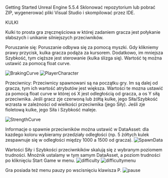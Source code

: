 Getting Started
Unreal Engine 5.5.4
Sklonować repozytorium lub pobrać ZIP, wygenerować pliki Visual Studio i skompilować przez IDE.

KULKI

Kulki to prosta gra zręcznęściowa w której zadaniem gracza jest połykanie słabszych i unikanie silniejszych przeciwników. 

Poruszanie się:
Poruszanie odbywa się za pomocą myszki. Gdy klikniemy prawy przycisk, kulka gracza podąża za kursorem. Dodatkowo, im mniejsza Szybkość, tym cięższe jest sterowanie (kulka ślizga się). Wartość tę można ustawić za pomocą float curve.

![BrakingCurve](https://github.com/user-attachments/assets/519af4bc-4f79-404a-a5d6-11dc5e65fcf8)
![PlayerCharacter](https://github.com/user-attachments/assets/1fe9901a-78e4-4891-aab5-05b1fbb56e09)

Przeciwnicy:
Przeciwnicy spawnowani są na początku gry. Im są dalej od gracza, tym ich wartość atrybutów jest większa. Wartości te mozna ustawić za pomocą float curve w której oś X jest odległością od gracza, a os Y siłą przeciwnika. 
Jeśli gracz zje czerwoną lub żółtą kulke, jego Siła/Szybkość wzrasta w zależności od wielkości przeciwnika (jego Siły). Jeśli zje fioletową kulke, jego Siła i Szybkość maleje.

![StrengthCurve](https://github.com/user-attachments/assets/68e998d7-bc25-4a8e-a3fd-e947d63d9f8c)

Informacje o spawnie przeciwników można ustawić w DataAsset: dla kazdego koloru wybieramy przedziały odległości (np. 5 żółtych kulek zespawnuje się w odległości między 1000 a 1500 od gracza).
![SpawnData](https://github.com/user-attachments/assets/f58c2307-3a02-495b-a8d7-ecef96c072a4)

Wartości Siły i Szybkości przeciwnkików skalują się z wybranym poziomem trudności. Mnożnik ustalamy w tym samym DataAsset, a poziom trudności po kliknięciu Start Game w menu.
![difficulty](https://github.com/user-attachments/assets/ced9ea94-7b2b-4d66-9a10-fa363cd3932d)
![difficultymenu](https://github.com/user-attachments/assets/b0ea5828-7dde-454d-bdd9-212976563b1e)

Gra posiada też menu pauzy po wscisnięciu klawisza P.
![pause](https://github.com/user-attachments/assets/0f2dfd5b-93ed-4e93-91a0-e4db3e458a6f)

